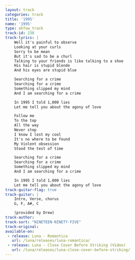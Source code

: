 ```yaml
---
layout: track
categories: track
title: '1995'
name: '1995'
type: ahfow_track
track-id: 238
track-lyrics: |
    Well it's painful to observe
    Looking at your curls
    Sorry to be mean
    But it's sad to be a churl
    Talking to your friends is like talking to a shoe
    His hair is stupid blonde
    And his eyes are stupid blue

    Searching for a crime
    Searching for a crime
    Something slipped my mind
    And I am searching for a crime

    In 1995 I told 1,000 lies
    Let me tell you about the agony of love

    Follow me
    To the top
    All the way
    Never stop
    I know I lost my cool
    It's no where to be found
    My Violent obsession
    Stood the test of time

    Searching for a crime
    Searching for a crime
    Something slipped my mind
    And I am searching for a crime

    In 1995 I told 1,000 lies
    Let me tell you about the agony of love
track-guitar-flag: true
track-guitar: |
    Intro, Verse, chorus
    G, F, A#, C

    (provided by Drew)
track-author: 
track-sort: "NINETEEN-NINETY-FIVE"
track-original: 
available-on:
 - release: Luna - Romantica
   url: /luna/releases/luna-romantica/
 - release: Luna - Close Cover Before Striking (Video)
   url: /luna/releases/luna-close-cover-before-striking/
---
```

